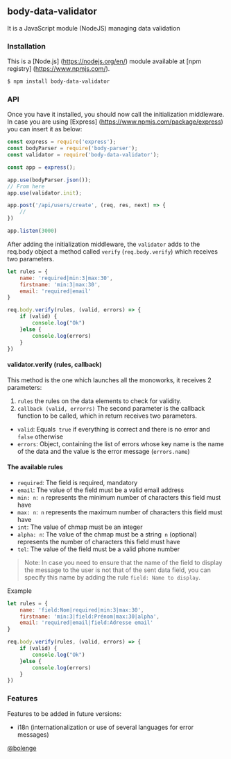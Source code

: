## body-data-validator

It is a JavaScript module (NodeJS) managing data validation

### Installation

This is a [Node.js] (https://nodejs.org/en/) module available at [npm registry] (https://www.npmjs.com/).

```bash
$ npm install body-data-validator
```

### API

Once you have it installed, you should now call the initialization middleware.
In case you are using [Express] (https://www.npmjs.com/package/express) you can insert it as below:

```js
const express = require('express');
const bodyParser = require('body-parser');
const validator = require('body-data-validator');

const app = express();

app.use(bodyParser.json());
// From here
app.use(validator.init);

app.post('/api/users/create', (req, res, next) => {
    // 
})

app.listen(3000)
```

After adding the initialization middleware, the `validator` adds to the req.body object a method called `verify` (`req.body.verify`) which receives two parameters.

```js
let rules = {
	name: 'required|min:3|max:30',
	firstname: 'min:3|max:30',
	email: 'required|email'
}

req.body.verify(rules, (valid, errors) => {
	if (valid) {
		console.log("Ok")
	}else {
		console.log(errors)
	}
})
```

#### validator.verify (rules, callback)

This method is the one which launches all the monoworks, it receives 2 parameters:

1. `rules` the rules on the data elements to check for validity.
2. `callback (valid, errorrs)` The second parameter is the callback function to be called, which in return receives two parameters.
* `valid`: Equals` true` if everything is correct and there is no error and `false` otherwise
* `errors`: Object, containing the list of errors whose key name is the name of the data and the value is the error message (`errors.name`)

#### The available rules

* `required`: The field is required, mandatory
* `email`: The value of the field must be a valid email address
* `min: n`:` n` represents the minimum number of characters this field must have
* `max: n`:` n` represents the maximum number of characters this field must have
* `int`: The value of chmap must be an integer
* `alpha: n`: The value of the chmap must be a string` n` (optional) represents the number of characters this field must have
* `tel`: The value of the field must be a valid phone number

> Note: In case you need to ensure that the name of the field to display the message to the user is not that of the sent data field, you can specify this name by adding the rule `field: Name to display`.

Example
```js
let rules = {
	name: 'field:Nom|required|min:3|max:30',
	firstname: 'min:3|field:Prénom|max:30|alpha',
	email: 'required|email|field:Adresse email'
}

req.body.verify(rules, (valid, errors) => {
	if (valid) {
		console.log("Ok")
	}else {
		console.log(errors)
	}
})
```

### Features

Features to be added in future versions:

* i18n (internationalization or use of several languages for error messages)

[@bolenge](https://github.com/bolenge)
